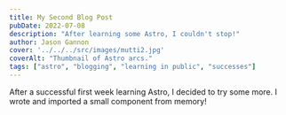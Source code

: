 ```yaml
---
title: My Second Blog Post
pubDate: 2022-07-08
description: "After learning some Astro, I couldn't stop!"
author: Jason Gannon
cover: '../../../src/images/mutti2.jpg'
coverAlt: "Thumbnail of Astro arcs."
tags: ["astro", "blogging", "learning in public", "successes"]
---
```

After a successful first week learning Astro, I decided to try some more. I wrote and imported a small component from memory!
